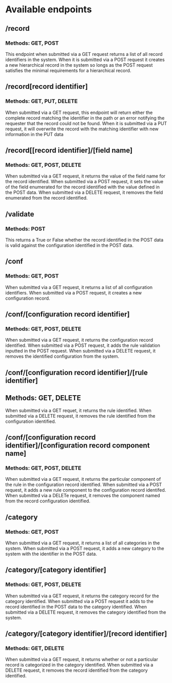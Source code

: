 
# Available endpoints

## /record

### Methods: GET, POST

This endpoint when submitted via a GET request returns a list of all record identifiers in the system. When it is submitted via a POST request it creates a new hierarchical record in the system so longs as the POST request satisfies the minimal requirements for a hierarchical record.

## /record[record identifier]

### Methods: GET, PUT, DELETE

When submitted  via a GET request, this endpoint will return either the complete record matching the identifier in the path or an error notifying the requester that the record could not be  found. When it is submitted via a PUT request, it will overwrite the record with the matching identifier with new information in the PUT data

## /record[[record identifier]/[field name]

### Methods: GET, POST, DELETE

When submitted via a GET request, it returns the  value of the field name for the record identified. When submitted via a POST request, it sets the value of the field enumerated for the record identified with the value defined in the POST data. When submitted via a DELETE request, it removes the field enumerated from the record identified.

## /validate

### Methods: POST

This returns a True or False whether the record identified in the POST data is valid against the configuration identified in the POST data.

## /conf

###  Methods: GET, POST

When submitted via a GET request, it returns a list of all configuration identifiers. When submitted via a POST request, it creates a new configuration record.

## /conf/[configuration record identifier]

### Methods: GET, POST, DELETE

When submitted via a GET request, it returns the configuration record identified. When submitted via a POST request, it adds the rule validation inputted in the POST request. When submitted via a DELETE request, it removes the identified configuration from the system.

## /conf/[configuration record identifier]/[rule identifier]

## Methods: GET, DELETE

When submitted via a GET requet, it returns the rule identified. When submitted via a DELETE request, it removes the rule identified from the configuration identified.

## /conf/[configuration record identifier]/[configuration record component name]

### Methods: GET, POST, DELETE

When submitted via a GET request, it returns the particular component of the rule in the configuration record identified. When submitted via a POST request, it adds a new rule component to the configuration record identifed. When submitted via a DELETe request, it removes the component named from the record configuration identified.

## /category

### Methods: GET, POST

When submitted via a GET request, it returns a list of all categories in the system. When submitted via a POST request, it adds a new category to the system with the identifier in the POST data.

## /category/[category identifier]

### Methods: GET, POST, DELETE

When submitted via a GET request, it returns the category record for the category identified. When submitted via a POST request it adds to the record identified in the POST data to the category identified. When submitted via a DELETE request, it removes the category identified from the system.

## /category/[category identifier]/[record identifier]

### Methods: GET, DELETE 

When submitted via a GET request, it returns whether or not a particular record is categorized in the category identified. When submitted via a DELETE request, it removes the record identified from the category identified.